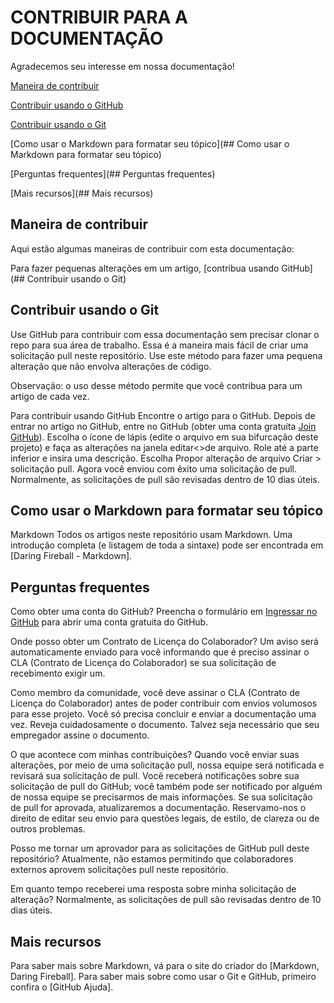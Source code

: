 
# CONTRIBUIR PARA A DOCUMENTAÇÃO

Agradecemos seu interesse em nossa documentação!

[Maneira de contribuir](https://github.com/Quimicall/ProjetoPHP/blob/main/contribuindo.md#maneira-de-contribuir)

[Contribuir usando o GitHub](https://github.com/Quimicall/ProjetoPHP/blob/main/contribuindo.md#maneira-de-contribuir)

[Contribuir usando o Git](https://github.com/Quimicall/ProjetoPHP/blob/main/contribuindo.md#maneira-de-contribuir)

[Como usar o Markdown para formatar seu tópico](## Como usar o Markdown para formatar seu tópico)

[Perguntas frequentes](## Perguntas frequentes)

[Mais recursos](## Mais recursos)


## Maneira de contribuir

Aqui estão algumas maneiras de contribuir com esta documentação:

Para fazer pequenas alterações em um artigo, [contribua usando GitHub](## Contribuir usando o Git)
## Contribuir usando o Git

Use GitHub para contribuir com essa documentação sem precisar clonar o repo para sua área de trabalho. Essa é a maneira mais fácil de criar uma solicitação pull neste repositório. Use este método para fazer uma pequena alteração que não envolva alterações de código.

Observação: o uso desse método permite que você contribua para um artigo de cada vez.

Para contribuir usando GitHub
Encontre o artigo para o GitHub.
Depois de entrar no artigo no GitHub, entre no GitHub (obter uma conta gratuita [Join GitHub](https://github.com/join)).
Escolha o ícone de lápis (edite o arquivo em sua bifurcação deste projeto) e faça as alterações na janela editar<>de arquivo.
Role até a parte inferior e insira uma descrição.
Escolha Propor alteração de arquivo Criar > solicitação pull.
Agora você enviou com êxito uma solicitação de pull. Normalmente, as solicitações de pull são revisadas dentro de 10 dias úteis.
## Como usar o Markdown para formatar seu tópico

Markdown
Todos os artigos neste repositório usam Markdown. Uma introdução completa (e listagem de toda a sintaxe) pode ser encontrada em [Daring Fireball - Markdown].
## Perguntas frequentes

Como obter uma conta do GitHub?
Preencha o formulário em [Ingressar no GitHub](https://github.com/join) para abrir uma conta gratuita do GitHub.

Onde posso obter um Contrato de Licença do Colaborador?
Um aviso será automaticamente enviado para você informando que é preciso assinar o CLA (Contrato de Licença do Colaborador) se sua solicitação de recebimento exigir um.

Como membro da comunidade, você deve assinar o CLA (Contrato de Licença do Colaborador) antes de poder contribuir com envios volumosos para esse projeto. Você só precisa concluir e enviar a documentação uma vez. Reveja cuidadosamente o documento. Talvez seja necessário que seu empregador assine o documento.

O que acontece com minhas contribuições?
Quando você enviar suas alterações, por meio de uma solicitação pull, nossa equipe será notificada e revisará sua solicitação de pull. Você receberá notificações sobre sua solicitação de pull do GitHub; você também pode ser notificado por alguém de nossa equipe se precisarmos de mais informações. Se sua solicitação de pull for aprovada, atualizaremos a documentação. Reservamo-nos o direito de editar seu envio para questões legais, de estilo, de clareza ou de outros problemas.

Posso me tornar um aprovador para as solicitações de GitHub pull deste repositório?
Atualmente, não estamos permitindo que colaboradores externos aprovem solicitações pull neste repositório.

Em quanto tempo receberei uma resposta sobre minha solicitação de alteração?
Normalmente, as solicitações de pull são revisadas dentro de 10 dias úteis.
## Mais recursos

Para saber mais sobre Markdown, vá para o site do criador do [Markdown, Daring Fireball].
Para saber mais sobre como usar o Git e GitHub, primeiro confira o [GitHub Ajuda].

